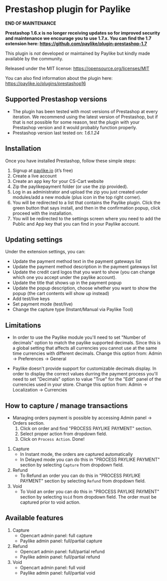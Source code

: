 # Prestashop plugin for Paylike

**END OF MAINTENANCE**

**Prestashop 1.6.x is no longer receiving updates so for improved security and maintenance we encourage you to use 1.7.x. You can find the 1.7 extension here: https://github.com/paylike/plugin-prestashop-1.7**

This plugin is *not* developed or maintained by Paylike but kindly made
available by the community.

Released under the MIT license: https://opensource.org/licenses/MIT

You can also find information about the plugin here: https://paylike.io/plugins/prestashop16

## Supported Prestashop versions

* The plugin has been tested with most versions of Prestashop at every iteration. We recommend using the latest version of Prestashop, but if that is not possible for some reason, test the plugin with your Prestashop version and it would probably function properly.
* Prestashop version last tested on: *1.6.1.24*

## Installation

Once you have installed Prestashop, follow these simple steps:

1. Signup at [paylike.io](https://paylike.io) (it’s free)
1. Create a live account
1. Create an app key for your CS-Cart website
1. Zip the paylikepayment folder (or use the zip provided).
2. Log in as administrator and upload the zip you just created under modules/add a new module (plus icon in the top right corner).
3. You will be redirected to a list that contains the Paylike plugin. Click the green button that says install, and then in the confirmation popup, click proceed with the installation.
4. You will be redirected to the settings screen where you need to  add the Public and App key that you can find in your Paylike account.

## Updating settings

Under the extension settings, you can:
 * Update the payment method text in the payment gateways list
 * Update the payment method description in the payment gateways list
 * Update the credit card logos that you want to show (you can change which one you accept under the paylike account).
 * Update the title that shows up in the payment popup
 * Update the popup description, choose whether you want to show the popup  (the cart contents will show up instead)
 * Add test/live keys
 * Set payment mode (test/live)
 * Change the capture type (Instant/Manual via Paylike Tool)

## Limitations

 * In order to use the Paylike module you'll need to set "Number of decimals" option to match the paylike supported decimals. Since this is a global setting that affects all currencies you cannot use at the same time currencies with different decimals.
 Change this option from: Admin -> Preferences -> General

 * Paylike doesn't provide support for customizable decimals display. In order to display the correct values durring the payment process you'll need to set "Decimals" option to value "True" for the "Edit" panel of the currencies used in your store.
 Change this option from: Admin -> Localization -> Currencies

## How to capture / manage transactions
* Managing orders payment is possible by accessing Admin panel -> Orders section.
    1. Click on order and find "PROCESS PAYLIKE PAYMENT" section.
    2. Select proper action from dropdown field.
    3. Click on `Process Action`. Done!

1. Capture
    * In Instant mode, the orders are captured automatically
    * In Delayed mode you can do this in "PROCESS PAYLIKE PAYMENT" section by selecting `Capture` from dropdown field.
2. Refund
    * To Refund an order you can do this in "PROCESS PAYLIKE PAYMENT" section by selecting `Refund` from dropdown field.
3. Void
    * To Void an order you can do this in "PROCESS PAYLIKE PAYMENT" section by selecting `Void` from dropdown field. The order must be captured prior to void action.

## Available features

1. Capture
   * Opencart admin panel: full capture
   * Paylike admin panel: full/partial capture
2. Refund
   * Opencart admin panel: full/partial refund
   * Paylike admin panel: full/partial refund
3. Void
   * Opencart admin panel: full void
   * Paylike admin panel: full/partial void